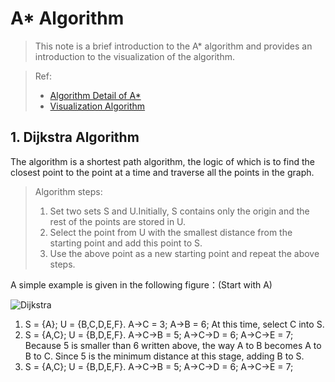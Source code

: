 # A* Algorithm
>This note is a brief introduction to the A* algorithm and provides an introduction to the visualization of the algorithm.

>Ref:
> - [Algorithm Detail of A*](https://www.cnblogs.com/21207-iHome/p/6048969.html#undefined)
> - [Visualization Algorithm](https://github.com/redglassli/PythonRobotics)

## 1. Dijkstra Algorithm
The algorithm is a shortest path algorithm, the logic of which is to find the closest point to the point at a time and traverse all the points in the graph.

> Algorithm steps: 
>1. Set two sets S and U.Initially, S contains only the origin and the rest of the points are stored in U.
>2. Select the point from U with the smallest distance from the starting point and add this point to S.
>3. Use the above point as a new starting point and repeat the above steps.

A simple example is given in the following figure：(Start with A)

![Dijkstra](https://pic002.cnblogs.com/images/2012/426620/2012073019593375.jpg#pic_center)

1. S = {A};  U = {B,C,D,E,F}. 
A$\rightarrow$C = 3;
A$\rightarrow$B = 6; 
At this time, select C into S.
2. S = {A,C};  U = {B,D,E,F}.
A$\rightarrow$C$\rightarrow$B = 5;
A$\rightarrow$C$\rightarrow$D = 6;
A$\rightarrow$C$\rightarrow$E = 7;
Because 5 is smaller than 6 written above, the way A to B becomes A to B to C. Since 5 is the minimum distance at this stage, adding B to S.
3. S = {A,C};  U = {B,D,E,F}.
A$\rightarrow$C$\rightarrow$B = 5;
A$\rightarrow$C$\rightarrow$D = 6;
A$\rightarrow$C$\rightarrow$E = 7;

